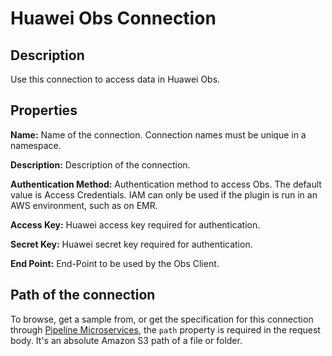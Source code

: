 # Huawei Obs Connection


Description
-----------
Use this connection to access data in Huawei Obs.

Properties
----------
**Name:** Name of the connection. Connection names must be unique in a namespace.

**Description:** Description of the connection.

**Authentication Method:** Authentication method to access Obs. The default value is Access Credentials.
IAM can only be used if the plugin is run in an AWS environment, such as on EMR.

**Access Key:** Huawei access key required for authentication.

**Secret Key:** Huawei secret key required for authentication.

**End Point:** End-Point to be used by the Obs Client.

Path of the connection
----------------------
To browse, get a sample from, or get the specification for this connection through
[Pipeline Microservices](https://cdap.atlassian.net/wiki/spaces/DOCS/pages/975929350/Pipeline+Microservices), the `path`
property is required in the request body. It's an absolute Amazon S3 path of a file or folder.